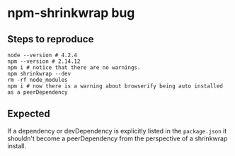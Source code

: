 # npm-shrinkwrap bug

## Steps to reproduce

	node --version # 4.2.4
	npm --version # 2.14.12
	npm i # notice that there are no warnings.
	npm shrinkwrap --dev
	rm -rf node_modules
	npm i # now there is a warning about browserify being auto installed as a peerDependency

## Expected

If a dependency or devDependency is explicitly listed in the `package.json` it shouldn't
become a peerDependency from the perspective of a shrinkwrap install.

